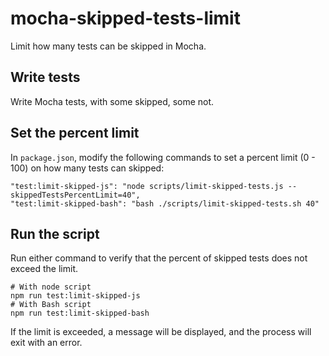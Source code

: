 # mocha-skipped-tests-limit

Limit how many tests can be skipped in Mocha.

## Write tests

Write Mocha tests, with some skipped, some not.

## Set the percent limit

In `package.json`, modify the following commands to set a percent limit (0 - 100) on how many tests can skipped:

```
"test:limit-skipped-js": "node scripts/limit-skipped-tests.js --skippedTestsPercentLimit=40",
"test:limit-skipped-bash": "bash ./scripts/limit-skipped-tests.sh 40"
```

## Run the script

Run either command to verify that the percent of skipped tests does not exceed the limit.

```
# With node script
npm run test:limit-skipped-js
# With Bash script
npm run test:limit-skipped-bash
```

If the limit is exceeded, a message will be displayed, and the process will exit with an error.